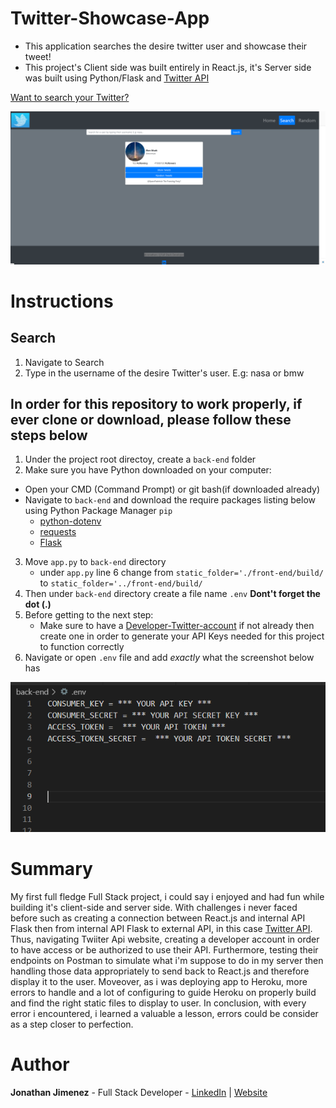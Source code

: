 # Twitter-Showcase-App

- This application searches the desire twitter user and showcase their tweet!
- This project's Client side was built entirely in React.js, it's Server side was built using Python/Flask and [Twitter API](https://developer.twitter.com/en/products/twitter-api)

[Want to search your Twitter?](https://twitter-tweet-tag.herokuapp.com/search)

![](./front-end/src/images/preview.png)

# Instructions

## Search

1. Navigate to Search
2. Type in the username of the desire Twitter's user. E.g: nasa or bmw

## In order for this repository to work properly, if ever clone or download, please follow these steps below

1. Under the project root directoy, create a `back-end` folder
2. Make sure you have Python downloaded on your computer:

- Open your CMD (Command Prompt) or git bash(if downloaded already)
- Navigate to `back-end` and download the require packages listing below using Python Package Manager `pip`
  - [python-dotenv](https://pypi.org/project/python-dotenv/)
  - [requests](https://requests.readthedocs.io/en/latest/user/install/#install)
  - [Flask](https://flask.palletsprojects.com/en/1.1.x/installation/#install-flask)

3. Move `app.py` to `back-end` directory
   - under `app.py` line 6 change from `static_folder='./front-end/build/` to `static_folder='../front-end/build/`
4. Then under `back-end` directory create a file name `.env` **Dont't forget the dot (.)**
5. Before getting to the next step:
   - Make sure to have a [Developer-Twitter-account](https://developer.twitter.com/en/docs) if not already then create one in order to generate your API Keys needed for this project to function correctly
6. Navigate or open `.env` file and add _exactly_ what the screenshot below has

![](./front-end/src/images/ENV_EXAMPLE1.png)

# Summary

My first full fledge Full Stack project, i could say i enjoyed and had fun while building it's client-side and server side. With challenges i never faced before such as creating a connection between React.js and internal API Flask then from internal API Flask to external API, in this case [Twitter API](https://developer.twitter.com/en/products/twitter-api). Thus, navigating Twiiter Api website, creating a developer account in order to have access or be authorized to use their API. Furthermore, testing their endpoints on Postman to simulate what i'm suppose to do in my server then handling those data appropriately to send back to React.js and therefore display it to the user. Moveover, as i was deploying app to Heroku, more errors to handle and a lot of configuring to guide Heroku on properly build and find the right static files to display to user. In conclusion, with every error i encountered, i learned a valuable a lesson, errors could be consider as a step closer to perfection.

# Author

**Jonathan Jimenez** - Full Stack Developer - [LinkedIn](https://www.linkedin.com/in/jonathan-jimenez101/) | [Website](https://jonathan-jimenez.herokuapp.com/)
